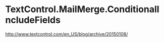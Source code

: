 # TextControl.MailMerge.ConditionalIncludeFields
http://www.textcontrol.com/en_US/blog/archive/20150108/
